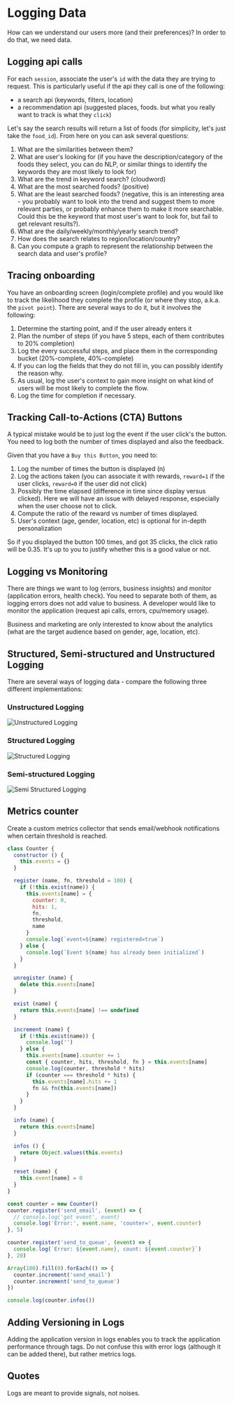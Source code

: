 # Logging Data

How can we understand our users more (and their preferences)? In order to do that, we need data.

## Logging api calls

For each `session`, associate the user's `id` with the data they are trying to request. This is particularly useful if the api they call is one of the following:

- a search api (keywords, filters, location)
- a recommendation api (suggested places, foods. but what you really want to track is what they `click`)

Let's say the search results will return a list of foods (for simplicity, let's just take the `food_id`). From here on you can ask several questions:

1. What are the similarities between them?
2. What are user's looking for (if you have the description/category of the foods they select, you can do NLP, or similar things to identify the keywords they are most likely to look for)
3. What are the trend in keyword search? (cloudword)
4. What are the most searched foods? (positive)
5. What are the least searched foods? (negative, this is an interesting area - you probably want to look into the trend and suggest them to more relevant parties, or probably enhance them to make it more searchable. Could this be the keyword that most user's want to look for, but fail to get relevant results?).
6. What are the daily/weekly/monthly/yearly search trend?
7. How does the search relates to region/location/country?
8. Can you compute a graph to represent the relationship between the search data and user's profile?

## Tracing onboarding

You have an onboarding screen (login/complete profile) and you would like to track the likelihood they complete the profile (or where they stop, a.k.a. the `pivot point`).
There are several ways to do it, but it involves the following:

1. Determine the starting point, and if the user already enters it
2. Plan the number of steps (if you have 5 steps, each of them contributes to 20% completion)
3. Log the every successful steps, and place them in the corresponding bucket (20%-complete, 40%-complete)
4. If you can log the fields that they do not fill in, you can possibly identify the reason why.
5. As usual, log the user's context to gain more insight on what kind of users will be most likely to complete the flow.
6. Log the time for completion if necessary.


## Tracking Call-to-Actions (CTA) Buttons

A typical mistake would be to just log the event if the user click's the button. You need to log both the number of times displayed and also the feedback.

Given that you have a `Buy this Button`, you need to:

1. Log the number of times the button is displayed (n)
2. Log the actions taken (you can associate it with rewards, `reward=1` if the user clicks, `reward=0` if the user did not click)
3. Possibly the time elapsed (difference in time since display versus clicked). Here we will have an issue with delayed response, especially when the user choose not to click.
4. Compute the ratio of the reward vs number of times displayed.
5. User's context (age, gender, location, etc) is optional for in-depth personalization

So if you displayed the button 100 times, and got 35 clicks, the click ratio will be 0.35. It's up to you to justify whether this is a good value or not.


## Logging vs Monitoring

There are things we want to log (errors, business insights) and monitor (application errors, health check). You need to separate both of them, as logging errors does not add value to business. 
A developer would like to monitor the application (request api calls, errors, cpu/memory usage). 

Business and marketing are only interested to know about the analytics (what are the target audience based on gender, age, location, etc).

## Structured, Semi-structured and Unstructured Logging

There are several ways of logging data - compare the following three different implementations:


### Unstructured Logging
![Unstructured Logging](./assets/unstructured-logging.png)

### Structured Logging


![Structured Logging](./assets/structured-logging.png)

### Semi-structured Logging

![Semi Structured Logging](./assets/semi-structured-logging.png)


## Metrics counter

Create a custom metrics collector that sends email/webhook notifications when certain threshold is reached.

```javascript
class Counter {
  constructor () {
    this.events = {}
  }

  register (name, fn, threshold = 100) {
    if (!this.exist(name)) {
      this.events[name] = {
        counter: 0,
        hits: 1,
        fn,
        threshold,
        name
      }
      console.log(`event=${name} registered=true`)
    } else {
      console.log(`Event ${name} has already been initialized`)
    }
  }

  unregister (name) {
    delete this.events[name]
  }

  exist (name) {
    return this.events[name] !== undefined
  }

  increment (name) {
    if (!this.exist(name)) {
      console.log('')
    } else {
      this.events[name].counter += 1
      const { counter, hits, threshold, fn } = this.events[name]
      console.log(counter, threshold * hits)
      if (counter === threshold * hits) {
        this.events[name].hits += 1
        fn && fn(this.events[name])
      }
    }
  }

  info (name) {
    return this.events[name]
  }

  infos () {
    return Object.values(this.events)
  }

  reset (name) {
    this.event[name] = 0
  }
}

const counter = new Counter()
counter.register('send_email', (event) => {
  // console.log('got event', event)
  console.log('Error:', event.name, 'counter=', event.counter)
}, 5)

counter.register('send_to_queue', (event) => {
  console.log(`Error: ${event.name}, count: ${event.counter}`)
}, 20)

Array(100).fill(0).forEach(() => {
  counter.increment('send_email')
  counter.increment('send_to_queue')
})

console.log(counter.infos())
```

## Adding Versioning in Logs

Adding the application version in logs enables you to track the application performance through tags. Do not confuse this with error logs (although it can be added there), but rather metrics logs.

## Quotes

Logs are meant to provide signals, not noises.

